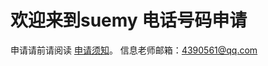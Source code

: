 # **欢迎来到suemy 电话号码申请**
申请请前请阅读 [申请须知](https://cgclc.github.io/NotesToApplicants.txt)。
信息老师邮箱：4390561@qq.com


